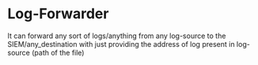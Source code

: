 # Log-Forwarder
It can forward any sort of logs/anything from any log-source to the SIEM/any_destination with just providing the address of log present in log-source (path of the file)
